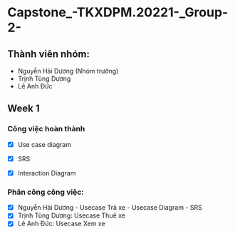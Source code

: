 # Capstone_-TKXDPM.20221-_Group-2-

## Thành viên nhóm:
 - Nguyễn Hải Dương (Nhóm trưởng) 
 - Trịnh Tùng Dương
 - Lê Anh Đức

## Week 1
### Công việc hoàn thành
 - [x] Use case diagram
 - [x] SRS
 - [x] Interaction Diagram
 
    
### Phân công công việc:
 - [x] Nguyễn Hải Dương
       - Usecase Trả xe
       - Usecase Diagram
       - SRS
 - [x] Trịnh Tùng Dương: Usecase Thuê xe
 - [x] Lê Anh Đức: Usecase Xem xe  
